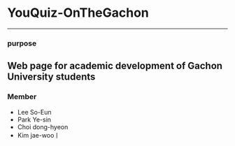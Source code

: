 # YouQuiz-OnTheGachon
-----------------------
### purpose
Web page for academic development of Gachon University students
-----------------------
### Member
- Lee So-Eun
- Park Ye-sin
- Choi dong-hyeon
- Kim jae-wooㅣ
